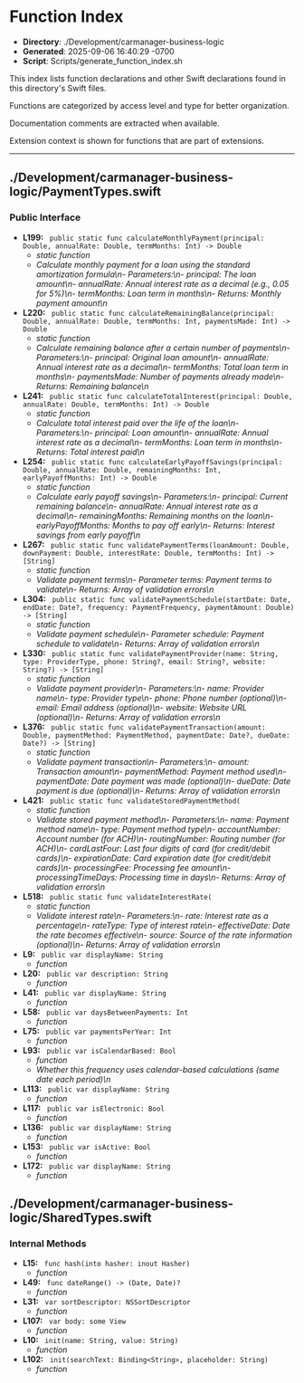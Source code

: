 # Function Index

- **Directory**: ./Development/carmanager-business-logic
- **Generated**: 2025-09-06 16:40:29 -0700
- **Script**: Scripts/generate_function_index.sh

This index lists function declarations and other Swift declarations found in this directory's Swift files.

Functions are categorized by access level and type for better organization.

Documentation comments are extracted when available.

Extension context is shown for functions that are part of extensions.

---

## ./Development/carmanager-business-logic/PaymentTypes.swift
### Public Interface
- **L199:** ` public static func calculateMonthlyPayment(principal: Double, annualRate: Double, termMonths: Int) -> Double`
  - *static function*
  - *Calculate monthly payment for a loan using the standard amortization formula\n- Parameters:\n- principal: The loan amount\n- annualRate: Annual interest rate as a decimal (e.g., 0.05 for 5%)\n- termMonths: Loan term in months\n- Returns: Monthly payment amount\n*
- **L220:** ` public static func calculateRemainingBalance(principal: Double, annualRate: Double, termMonths: Int, paymentsMade: Int) -> Double`
  - *static function*
  - *Calculate remaining balance after a certain number of payments\n- Parameters:\n- principal: Original loan amount\n- annualRate: Annual interest rate as a decimal\n- termMonths: Total loan term in months\n- paymentsMade: Number of payments already made\n- Returns: Remaining balance\n*
- **L241:** ` public static func calculateTotalInterest(principal: Double, annualRate: Double, termMonths: Int) -> Double`
  - *static function*
  - *Calculate total interest paid over the life of the loan\n- Parameters:\n- principal: Loan amount\n- annualRate: Annual interest rate as a decimal\n- termMonths: Loan term in months\n- Returns: Total interest paid\n*
- **L254:** ` public static func calculateEarlyPayoffSavings(principal: Double, annualRate: Double, remainingMonths: Int, earlyPayoffMonths: Int) -> Double`
  - *static function*
  - *Calculate early payoff savings\n- Parameters:\n- principal: Current remaining balance\n- annualRate: Annual interest rate as a decimal\n- remainingMonths: Remaining months on the loan\n- earlyPayoffMonths: Months to pay off early\n- Returns: Interest savings from early payoff\n*
- **L267:** ` public static func validatePaymentTerms(loanAmount: Double, downPayment: Double, interestRate: Double, termMonths: Int) -> [String]`
  - *static function*
  - *Validate payment terms\n- Parameter terms: Payment terms to validate\n- Returns: Array of validation errors\n*
- **L304:** ` public static func validatePaymentSchedule(startDate: Date, endDate: Date?, frequency: PaymentFrequency, paymentAmount: Double) -> [String]`
  - *static function*
  - *Validate payment schedule\n- Parameter schedule: Payment schedule to validate\n- Returns: Array of validation errors\n*
- **L330:** ` public static func validatePaymentProvider(name: String, type: ProviderType, phone: String?, email: String?, website: String?) -> [String]`
  - *static function*
  - *Validate payment provider\n- Parameters:\n- name: Provider name\n- type: Provider type\n- phone: Phone number (optional)\n- email: Email address (optional)\n- website: Website URL (optional)\n- Returns: Array of validation errors\n*
- **L376:** ` public static func validatePaymentTransaction(amount: Double, paymentMethod: PaymentMethod, paymentDate: Date?, dueDate: Date?) -> [String]`
  - *static function*
  - *Validate payment transaction\n- Parameters:\n- amount: Transaction amount\n- paymentMethod: Payment method used\n- paymentDate: Date payment was made (optional)\n- dueDate: Date payment is due (optional)\n- Returns: Array of validation errors\n*
- **L421:** ` public static func validateStoredPaymentMethod(`
  - *static function*
  - *Validate stored payment method\n- Parameters:\n- name: Payment method name\n- type: Payment method type\n- accountNumber: Account number (for ACH)\n- routingNumber: Routing number (for ACH)\n- cardLastFour: Last four digits of card (for credit/debit cards)\n- expirationDate: Card expiration date (for credit/debit cards)\n- processingFee: Processing fee amount\n- processingTimeDays: Processing time in days\n- Returns: Array of validation errors\n*
- **L518:** ` public static func validateInterestRate(`
  - *static function*
  - *Validate interest rate\n- Parameters:\n- rate: Interest rate as a percentage\n- rateType: Type of interest rate\n- effectiveDate: Date the rate becomes effective\n- source: Source of the rate information (optional)\n- Returns: Array of validation errors\n*
- **L9:** ` public var displayName: String`
  - *function*
- **L20:** ` public var description: String`
  - *function*
- **L41:** ` public var displayName: String`
  - *function*
- **L58:** ` public var daysBetweenPayments: Int`
  - *function*
- **L75:** ` public var paymentsPerYear: Int`
  - *function*
- **L93:** ` public var isCalendarBased: Bool`
  - *function*
  - *Whether this frequency uses calendar-based calculations (same date each period)\n*
- **L113:** ` public var displayName: String`
  - *function*
- **L117:** ` public var isElectronic: Bool`
  - *function*
- **L136:** ` public var displayName: String`
  - *function*
- **L153:** ` public var isActive: Bool`
  - *function*
- **L172:** ` public var displayName: String`
  - *function*

## ./Development/carmanager-business-logic/SharedTypes.swift
### Internal Methods
- **L15:** ` func hash(into hasher: inout Hasher)`
  - *function*
- **L49:** ` func dateRange() -> (Date, Date)?`
  - *function*
- **L31:** ` var sortDescriptor: NSSortDescriptor`
  - *function*
- **L107:** ` var body: some View`
  - *function*
- **L10:** ` init(name: String, value: String)`
  - *function*
- **L102:** ` init(searchText: Binding<String>, placeholder: String)`
  - *function*

